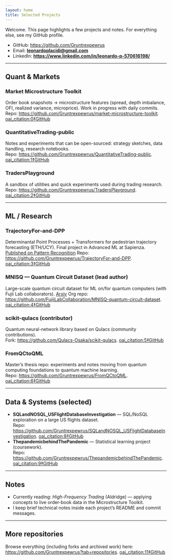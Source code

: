 ```yaml
---
layout: home
title: Selected Projects
---
```


Welcome. This page highlights a few projects and notes. For everything else, see my GitHub profile.

- GitHub: <https://github.com/Gruntrexpewrus>
- Email: **leonardoplacidi@gmail.com**
- LinkedIn: **https://www.linkedin.com/in/leonardo-p-570616198/**

---

## Quant & Markets

### Market Microstructure Toolkit
Order book snapshots → microstructure features (spread, depth imbalance, OFI, realized variance, microprice). Work in progress with daily commits.  
Repo: <https://github.com/Gruntrexpewrus/market-microstructure-toolkit>.  [oai_citation:0‡GitHub](https://github.com/Gruntrexpewrus?tab=repositories)

### QuantitativeTrading-public
Notes and experiments that can be open-sourced: strategy sketches, data handling, research notebooks.  
Repo: <https://github.com/Gruntrexpewrus/QuantitativeTrading-public>.  [oai_citation:1‡GitHub](https://github.com/Gruntrexpewrus?tab=repositories)

### TradersPlayground
A sandbox of utilities and quick experiments used during trading research.  
Repo: <https://github.com/Gruntrexpewrus/TradersPlayground>.  [oai_citation:2‡GitHub](https://github.com/Gruntrexpewrus?tab=repositories)

---

## ML / Research

### TrajectoryFor-and-DPP
Determinantal Point Processes + Transformers for pedestrian trajectory forecasting (ETH/UCY). Final project in Advanced ML at Sapienza. [Published on Pattern Recognition](https://www.sciencedirect.com/science/article/pii/S0031320323000730)
Repo: <https://github.com/Gruntrexpewrus/TrajectoryFor-and-DPP>.  [oai_citation:3‡GitHub](https://github.com/Gruntrexpewrus/TrajectoryFor-and-DPP?utm_source=chatgpt.com)

### MNISQ — Quantum Circuit Dataset (lead author)
Large-scale quantum circuit dataset for ML on/for quantum computers (with Fujii Lab collaborators).  [Arxiv](https://arxiv.org/abs/2306.16627)
Org repo: <https://github.com/FujiiLabCollaboration/MNISQ-quantum-circuit-dataset>.  [oai_citation:4‡GitHub](https://github.com/FujiiLabCollaboration/MNISQ-quantum-circuit-dataset?utm_source=chatgpt.com)

### scikit-qulacs (contributor)
Quantum neural-network library based on Qulacs (community contributions).  
Fork: <https://github.com/Qulacs-Osaka/scikit-qulacs>.  [oai_citation:5‡GitHub](https://github.com/Gruntrexpewrus?tab=repositories)

### FromQCtoQML
Master’s thesis repo: experiments and notes moving from quantum computing foundations to quantum machine learning.  
Repo: <https://github.com/Gruntrexpewrus/FromQCtoQML>.  [oai_citation:6‡GitHub](https://github.com/Gruntrexpewrus?tab=repositories)

---

## Data & Systems (selected)

- **SQLandNOSQL_USFlightDatabaseInvestigation** — SQL/NoSQL exploration on a large US flights dataset.  
  Repo: <https://github.com/Gruntrexpewrus/SQLandNOSQL_USFlightDatabaseInvestigation>.  [oai_citation:8‡GitHub](https://github.com/Gruntrexpewrus?tab=repositories)
- **ThepandemicbehindThePandemic** — Statistical learning project (coursework).  
  Repo: <https://github.com/Gruntrexpewrus/ThepandemicbehindThePandemic>.  [oai_citation:9‡GitHub](https://github.com/Gruntrexpewrus?tab=repositories)

---

## Notes
- Currently reading: *High-Frequency Trading* (Aldridge) — applying concepts to live order-book data in the Microstructure Toolkit.  
- I keep brief technical notes inside each project’s README and commit messages.

---

## More repositories
Browse everything (including forks and archived work) here: <https://github.com/Gruntrexpewrus?tab=repositories>.  [oai_citation:11‡GitHub](https://github.com/Gruntrexpewrus?tab=repositories)
